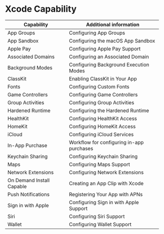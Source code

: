# Xcode Capability 


|  Capability   | Additional information  |
|  ----------   | ----------------------  |
|  App Groups   | Configuring App Groups | 
|  App Sandbox  |   Configuring the macOS App Sandbox |  
|  Apple Pay    |  Configuring Apple Pay Support |  
|  Associated Domains |   Configuring an Associated Domain  |  
|  Background Modes   |    Configuring Background Execution Modes |   
|  ClassKit   |   Enabling ClassKit in Your App |   
|  Fonts |  Configuring Custom Fonts |
| Game Controllers |Configuring Game Controllers |
|Group Activities | Configuring Group Activities |
|Hardened Runtime |Configuring the Hardened Runtime |
|HealthKit |Configuring HealthKit Access |
|HomeKit |Configuring HomeKit Access |
|iCloud |Configuring iCloud Services |
|In-App Purchase |Workflow for configuring in-app purchases |
|Keychain Sharing |Configuring Keychain Sharing |
|Maps |Configuring Maps Support |
|Network Extensions  |Configuring Network Extensions |
| On Demand Install Capable |Creating an App Clip with Xcode |
| Push Notifications |Registering Your App with APNs |
| Sign in with Apple|Configuring Sign in with Apple Support |
| Siri|Configuring Siri Support |
| Wallet| Configuring Wallet Support |